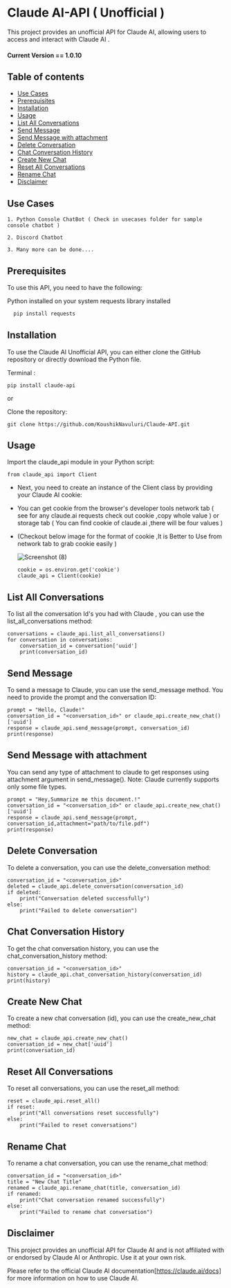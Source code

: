 # Claude AI-API ( Unofficial )
This project provides an unofficial API for Claude AI, allowing users to access and interact with Claude AI .

#### Current Version == 1.0.10

## Table of contents

  * [Use Cases](#use-cases)
  * [Prerequisites](#prerequisites)
  * [Installation](#installation)
  * [Usage](#usage)
  * [List All Conversations](#list-all-conversations)
  * [Send Message](#send-message)
  * [Send Message with attachment](#send-message-with-attachment)
  * [Delete Conversation](#delete-conversation)
  * [Chat Conversation History](#chat-conversation-history)
  * [Create New Chat](#create-new-chat)
  * [Reset All Conversations](#reset-all-conversations)
  * [Rename Chat](#rename-chat)
  * [Disclaimer](#disclaimer)


## Use Cases 

    1. Python Console ChatBot ( Check in usecases folder for sample console chatbot )

    2. Discord Chatbot   
    
    3. Many more can be done....
    

## Prerequisites

To use this API, you need to have the following:

Python installed on your system
requests library installed 
```bash
  pip install requests

```

## Installation

To use the Claude AI Unofficial API, you can either clone the GitHub repository or directly download the Python file.

Terminal :

    pip install claude-api
    
or

Clone the repository:

    git clone https://github.com/KoushikNavuluri/Claude-API.git

## Usage


Import the claude_api module in your Python script:

    from claude_api import Client

* Next, you need to create an instance of the Client class by providing your Claude AI cookie:

* You can get cookie from the browser's developer tools network tab ( see for any claude.ai requests check out cookie ,copy whole value ) or storage tab ( You can find cookie of claude.ai ,there will be four values )

* (Checkout below image for the format of cookie ,It is Better to Use from network tab to grab cookie easily )

   ![Screenshot (8)](https://github.com/KoushikNavuluri/Claude-API/assets/103725723/355971e3-f46c-47fc-a3cf-008bb55bb4c6)


      cookie = os.environ.get('cookie')
      claude_api = Client(cookie)

## List All Conversations

To list all the conversation Id's you had with Claude , you can use the list_all_conversations method:

    conversations = claude_api.list_all_conversations()
    for conversation in conversations:
        conversation_id = conversation['uuid']
        print(conversation_id)

## Send Message

To send a message to Claude, you can use the send_message method. You need to provide the prompt and the conversation ID:



    prompt = "Hello, Claude!"
    conversation_id = "<conversation_id>" or claude_api.create_new_chat()['uuid']
    response = claude_api.send_message(prompt, conversation_id)
    print(response)

## Send Message with attachment

You can send any type of attachment to claude to get responses using attachment argument in send_message().
Note: Claude currently supports only some file types.

    prompt = "Hey,Summarize me this document.!"
    conversation_id = "<conversation_id>" or claude_api.create_new_chat()['uuid']
    response = claude_api.send_message(prompt, conversation_id,attachment="path/to/file.pdf")
    print(response)


## Delete Conversation

To delete a conversation, you can use the delete_conversation method:


    conversation_id = "<conversation_id>"
    deleted = claude_api.delete_conversation(conversation_id)
    if deleted:
        print("Conversation deleted successfully")
    else:
        print("Failed to delete conversation")

## Chat Conversation History

To get the chat conversation history, you can use the chat_conversation_history method:    

    conversation_id = "<conversation_id>"
    history = claude_api.chat_conversation_history(conversation_id)
    print(history)

## Create New Chat

To create a new chat conversation (id), you can use the create_new_chat method:


    new_chat = claude_api.create_new_chat()
    conversation_id = new_chat['uuid']
    print(conversation_id)

## Reset All Conversations

To reset all conversations, you can use the reset_all method:


    reset = claude_api.reset_all()
    if reset:
        print("All conversations reset successfully")
    else:
        print("Failed to reset conversations")   

## Rename Chat

To rename a chat conversation, you can use the rename_chat method:

    conversation_id = "<conversation_id>"
    title = "New Chat Title"
    renamed = claude_api.rename_chat(title, conversation_id)
    if renamed:
        print("Chat conversation renamed successfully")
    else:
        print("Failed to rename chat conversation")

## Disclaimer

This project provides an unofficial API for Claude AI and is not affiliated with or endorsed by Claude AI or Anthropic. Use it at your own risk.

Please refer to the official Claude AI documentation[https://claude.ai/docs] for more information on how to use Claude AI.
        
    




    
